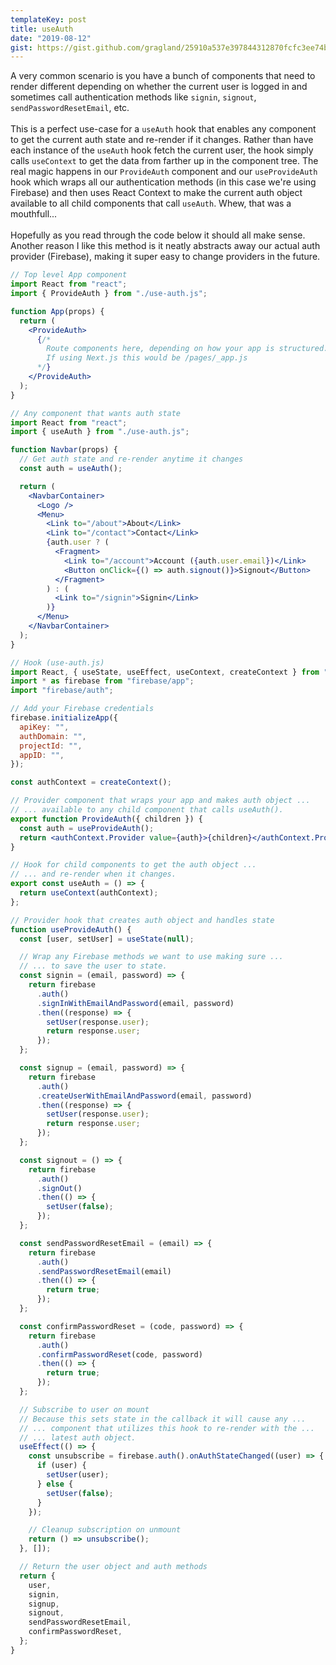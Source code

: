```yaml
---
templateKey: post
title: useAuth
date: "2019-08-12"
gist: https://gist.github.com/gragland/25910a537e397844312870fcfc3ee74b
---
```


A very common scenario is you have a bunch of components that need to render different depending on whether the current user is logged in and sometimes call authentication methods like `signin`, `signout`, `sendPasswordResetEmail`, etc.
<br/><br/>
This is a perfect use-case for a `useAuth` hook that enables any component to get the current auth state and re-render if it changes. Rather than have each instance of the `useAuth` hook fetch the current user, the hook simply calls `useContext` to get the data from farther up in the component tree. The real magic happens in our `ProvideAuth` component and our `useProvideAuth` hook which wraps all our authentication methods (in this case we're using Firebase) and then uses React Context to make the current auth object available to all child components that call `useAuth`. Whew, that was a mouthfull...
<br/><br/>
Hopefully as you read through the code below it should all make sense. Another reason I like this method is it neatly abstracts away our actual auth provider (Firebase), making it super easy to change providers in the future.

```jsx
// Top level App component
import React from "react";
import { ProvideAuth } from "./use-auth.js";

function App(props) {
  return (
    <ProvideAuth>
      {/*
        Route components here, depending on how your app is structured.
        If using Next.js this would be /pages/_app.js
      */}
    </ProvideAuth>
  );
}

// Any component that wants auth state
import React from "react";
import { useAuth } from "./use-auth.js";

function Navbar(props) {
  // Get auth state and re-render anytime it changes
  const auth = useAuth();

  return (
    <NavbarContainer>
      <Logo />
      <Menu>
        <Link to="/about">About</Link>
        <Link to="/contact">Contact</Link>
        {auth.user ? (
          <Fragment>
            <Link to="/account">Account ({auth.user.email})</Link>
            <Button onClick={() => auth.signout()}>Signout</Button>
          </Fragment>
        ) : (
          <Link to="/signin">Signin</Link>
        )}
      </Menu>
    </NavbarContainer>
  );
}

// Hook (use-auth.js)
import React, { useState, useEffect, useContext, createContext } from "react";
import * as firebase from "firebase/app";
import "firebase/auth";

// Add your Firebase credentials
firebase.initializeApp({
  apiKey: "",
  authDomain: "",
  projectId: "",
  appID: "",
});

const authContext = createContext();

// Provider component that wraps your app and makes auth object ...
// ... available to any child component that calls useAuth().
export function ProvideAuth({ children }) {
  const auth = useProvideAuth();
  return <authContext.Provider value={auth}>{children}</authContext.Provider>;
}

// Hook for child components to get the auth object ...
// ... and re-render when it changes.
export const useAuth = () => {
  return useContext(authContext);
};

// Provider hook that creates auth object and handles state
function useProvideAuth() {
  const [user, setUser] = useState(null);

  // Wrap any Firebase methods we want to use making sure ...
  // ... to save the user to state.
  const signin = (email, password) => {
    return firebase
      .auth()
      .signInWithEmailAndPassword(email, password)
      .then((response) => {
        setUser(response.user);
        return response.user;
      });
  };

  const signup = (email, password) => {
    return firebase
      .auth()
      .createUserWithEmailAndPassword(email, password)
      .then((response) => {
        setUser(response.user);
        return response.user;
      });
  };

  const signout = () => {
    return firebase
      .auth()
      .signOut()
      .then(() => {
        setUser(false);
      });
  };

  const sendPasswordResetEmail = (email) => {
    return firebase
      .auth()
      .sendPasswordResetEmail(email)
      .then(() => {
        return true;
      });
  };

  const confirmPasswordReset = (code, password) => {
    return firebase
      .auth()
      .confirmPasswordReset(code, password)
      .then(() => {
        return true;
      });
  };

  // Subscribe to user on mount
  // Because this sets state in the callback it will cause any ...
  // ... component that utilizes this hook to re-render with the ...
  // ... latest auth object.
  useEffect(() => {
    const unsubscribe = firebase.auth().onAuthStateChanged((user) => {
      if (user) {
        setUser(user);
      } else {
        setUser(false);
      }
    });

    // Cleanup subscription on unmount
    return () => unsubscribe();
  }, []);

  // Return the user object and auth methods
  return {
    user,
    signin,
    signup,
    signout,
    sendPasswordResetEmail,
    confirmPasswordReset,
  };
}
```
